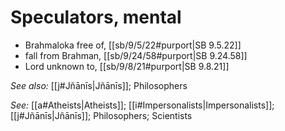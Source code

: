 # Speculators, mental

* Brahmaloka free of, [[sb/9/5/22#purport|SB 9.5.22]]
* fall from Brahman, [[sb/9/24/58#purport|SB 9.24.58]]
* Lord unknown to, [[sb/9/8/21#purport|SB 9.8.21]]

*See also:* [[j#Jñānīs|Jñānīs]]; Philosophers

*See:* [[a#Atheists|Atheists]]; [[i#Impersonalists|Impersonalists]]; [[j#Jñānīs|Jñānīs]]; Philosophers; Scientists
